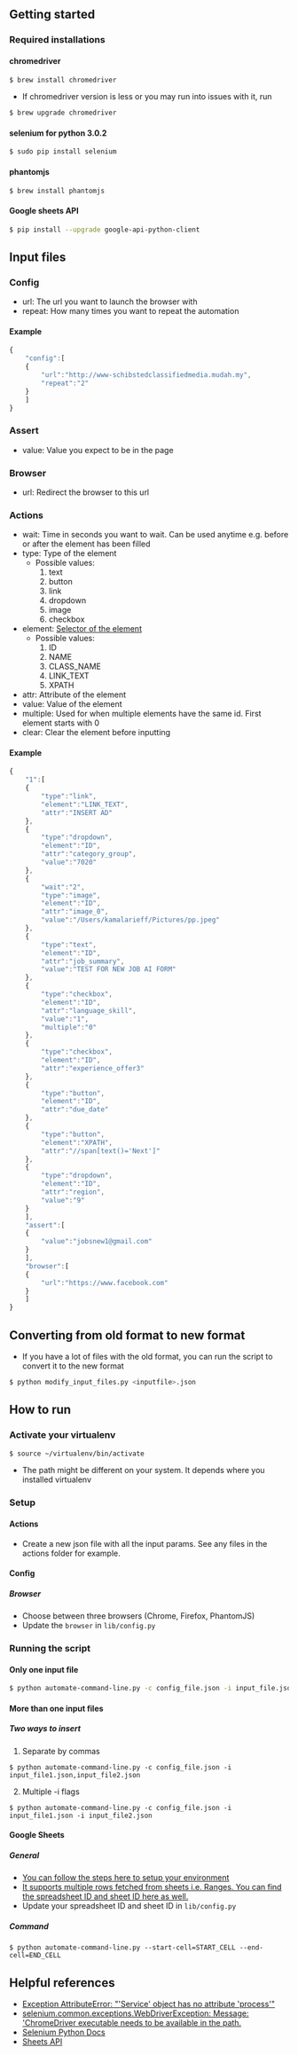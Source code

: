 ## Getting started

### Required installations

#### chromedriver
```sh
$ brew install chromedriver
```
* If chromedriver version is less or you may run into issues with it, run
```sh
$ brew upgrade chromedriver
```
#### selenium for python 3.0.2
```sh
$ sudo pip install selenium
```

#### phantomjs
```sh
$ brew install phantomjs
```

#### Google sheets API
```sh
$ pip install --upgrade google-api-python-client
```

## Input files

### Config

* url: The url you want to launch the browser with
* repeat: How many times you want to repeat the automation

#### Example

```javascript
{
	"config":[
	{
		"url":"http://www-schibstedclassifiedmedia.mudah.my",
		"repeat":"2"
	}
	]
}
```

### Assert

* value: Value you expect to be in the page

### Browser

* url: Redirect the browser to this url

### Actions

* wait: Time in seconds you want to wait. Can be used anytime e.g. before or after the element has been filled
* type: Type of the element
  * Possible values:
    1. text
    2. button
    3. link
    4. dropdown
    5. image
    6. checkbox
* element: [Selector of the element](http://selenium-python.readthedocs.io/api.html#locate-elements-by)
  * Possible values:
    1. ID
    2. NAME
    3. CLASS_NAME
    4. LINK_TEXT
    5. XPATH
* attr: Attribute of the element
* value: Value of the element
* multiple: Used for when multiple elements have the same id. First element starts with 0
* clear: Clear the element before inputting

#### Example

```javascript
{
	"1":[
	{
		"type":"link",
		"element":"LINK_TEXT",
		"attr":"INSERT AD"
	},
	{
		"type":"dropdown",
		"element":"ID",
		"attr":"category_group",
		"value":"7020"
	},
	{
		"wait":"2",
		"type":"image",
		"element":"ID",
		"attr":"image_0",
		"value":"/Users/kamalarieff/Pictures/pp.jpeg"
	},
	{
		"type":"text",
		"element":"ID",
		"attr":"job_summary",
		"value":"TEST FOR NEW JOB AI FORM"
	},
	{
		"type":"checkbox",
		"element":"ID",
		"attr":"language_skill",
		"value":"1",
		"multiple":"0"
	},
	{
		"type":"checkbox",
		"element":"ID",
		"attr":"experience_offer3"
	},
	{
		"type":"button",
		"element":"ID",
		"attr":"due_date"
	},
	{
		"type":"button",
		"element":"XPATH",
		"attr":"//span[text()='Next']"
	},
	{
		"type":"dropdown",
		"element":"ID",
		"attr":"region",
		"value":"9"
	}
	],
	"assert":[
	{
		"value":"jobsnew1@gmail.com"
	}
	],
	"browser":[
	{
		"url":"https://www.facebook.com"
	}
	]
}

```

## Converting from old format to new format

* If you have a lot of files with the old format, you can run the script to convert it to the new format

```sh
$ python modify_input_files.py <inputfile>.json
```

## How to run

### Activate your virtualenv

```sh A
$ source ~/virtualenv/bin/activate
```

* The path might be different on your system. It depends where you installed virtualenv

### Setup

#### Actions
* Create a new json file with all the input params. See any files in the actions folder for example.

#### Config
##### Browser
* Choose between three browsers (Chrome, Firefox, PhantomJS)
* Update the ``browser`` in ``lib/config.py``

### Running the script

#### Only one input file

```sh
$ python automate-command-line.py -c config_file.json -i input_file.json
```

#### More than one input files
##### Two ways to insert
1. Separate by commas

```$ python automate-command-line.py -c config_file.json -i input_file1.json,input_file2.json```

2. Multiple -i flags

```$ python automate-command-line.py -c config_file.json -i input_file1.json -i input_file2.json```

#### Google Sheets

##### General
* [You can follow the steps here to setup your environment](https://developers.google.com/sheets/api/quickstart/python)
* [It supports multiple rows fetched from sheets i.e. Ranges. You can find the spreadsheet ID and sheet ID here as well.](https://developers.google.com/sheets/api/guides/concepts)
* Update your spreadsheet ID and sheet ID in ```lib/config.py```
##### Command
```$ python automate-command-line.py --start-cell=START_CELL --end-cell=END_CELL```

## Helpful references

* [Exception AttributeError: "'Service' object has no attribute 'process'"](https://github.com/dhruvramani/Terminal-on-FB-Messenger/issues/10)
* [selenium.common.exceptions.WebDriverException: Message: 'ChromeDriver executable needs to be available in the path.](http://stackoverflow.com/questions/8255929/running-webdriver-chrome-with-selenium/8259152#8259152)
* [Selenium Python Docs](http://selenium-python.readthedocs.io/installation.html)
* [Sheets API](https://developers.google.com/sheets/api/)
